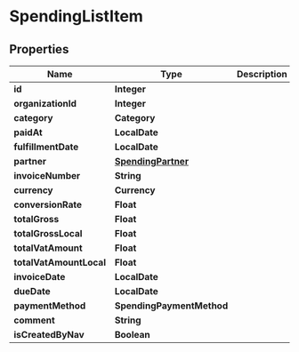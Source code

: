 

# SpendingListItem


## Properties

| Name | Type | Description | Notes |
|------------ | ------------- | ------------- | -------------|
|**id** | **Integer** |  |  [optional] |
|**organizationId** | **Integer** |  |  [optional] |
|**category** | **Category** |  |  [optional] |
|**paidAt** | **LocalDate** |  |  [optional] |
|**fulfillmentDate** | **LocalDate** |  |  [optional] |
|**partner** | [**SpendingPartner**](SpendingPartner.md) |  |  [optional] |
|**invoiceNumber** | **String** |  |  [optional] |
|**currency** | **Currency** |  |  [optional] |
|**conversionRate** | **Float** |  |  [optional] |
|**totalGross** | **Float** |  |  [optional] |
|**totalGrossLocal** | **Float** |  |  [optional] |
|**totalVatAmount** | **Float** |  |  [optional] |
|**totalVatAmountLocal** | **Float** |  |  [optional] |
|**invoiceDate** | **LocalDate** |  |  [optional] |
|**dueDate** | **LocalDate** |  |  [optional] |
|**paymentMethod** | **SpendingPaymentMethod** |  |  [optional] |
|**comment** | **String** |  |  [optional] |
|**isCreatedByNav** | **Boolean** |  |  [optional] |



